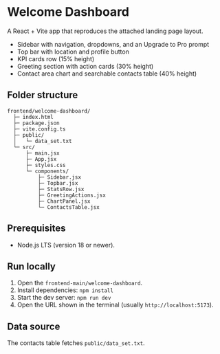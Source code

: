 # Welcome Dashboard

A React + Vite app that reproduces the attached landing page layout.

- Sidebar with navigation, dropdowns, and an Upgrade to Pro prompt
- Top bar with location and profile button
- KPI cards row (15% height)
- Greeting section with action cards (30% height)
- Contact area chart and searchable contacts table (40% height)

## Folder structure

```
frontend/welcome-dashboard/
  ├─ index.html
  ├─ package.json
  ├─ vite.config.ts
  ├─ public/
  │   └─ data_set.txt
  └─ src/
      ├─ main.jsx
      ├─ App.jsx
      ├─ styles.css
      └─ components/
          ├─ Sidebar.jsx
          ├─ Topbar.jsx
          ├─ StatsRow.jsx
          ├─ GreetingActions.jsx
          ├─ ChartPanel.jsx
          └─ ContactsTable.jsx
```

## Prerequisites

- Node.js LTS (version 18 or newer). 

## Run locally

1. Open the `frontend-main/welcome-dashboard`.
2. Install dependencies: `npm install`
3. Start the dev server: `npm run dev`
4. Open the URL shown in the terminal (usually `http://localhost:5173`).


## Data source

The contacts table fetches `public/data_set.txt`. 
